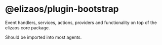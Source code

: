 # @elizaos/plugin-bootstrap

Event handlers, services, actions, providers and functionality on top of the elizaos core package.

Should be imported into most agents.
